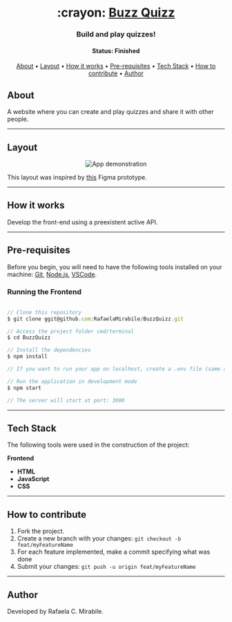 <h1 align="center">
   :crayon: <a href="#"> Buzz Quizz </a>
</h1>

<h3 align="center">
    Build and play quizzes!
</h3>

<h4 align="center"> 
	 Status: Finished
</h4>

<p align="center">
 <a href="#about">About</a> •
 <a href="#layout">Layout</a> • 
 <a href="#how-it-works">How it works</a> • 
 <a href="#pre-requisites">Pre-requisites</a> • 
 <a href="#tech-stack">Tech Stack</a> • 
 <a href="#how-to-contribute">How to contribute</a> • 
 <a href="#author">Author</a>
</p>


## About

A website where you can create and play quizzes and share it with other people.

---


## Layout

<div align="center">
 <img src="./public/mywallet.gif" alt="App demonstration"/>
</div>



This layout was inspired by <a href="https://www.figma.com/file/nCuPD1re0r4EAwNl7OCNvz/BuzzQuizz-Turma-02?node-id=0%3A1">this</a> Figma prototype.


---

## How it works

Develop the front-end using a preexistent active API.

---

## Pre-requisites

Before you begin, you will need to have the following tools installed on your machine:
[Git](https://git-scm.com), [Node.js](https://nodejs.org/en/), [VSCode](https://code.visualstudio.com/).

### Running the Frontend


``` jsx

// Clone this repository
$ git clone ggit@github.com:RafaelaMirabile/BuzzQuizz.git

// Access the project folder cmd/terminal
$ cd BuzzQuizz

// Install the dependencies
$ npm install

// If you want to run your app on localhost, create a .env file (same as the env.example) with the environment variable pointing to your local server.

// Run the application in development mode
$ npm start

// The server will start at port: 3000

```


---

## Tech Stack

The following tools were used in the construction of the project:

**Frontend** 

-   **HTML**
-   **JavaScript**
-   **CSS**

---


## How to contribute

1. Fork the project.
2. Create a new branch with your changes: `git checkout -b feat/myFeatureName`
3. For each feature implemented, make a commit specifying what was done
4. Submit your changes: `git push -u origin feat/myFeatureName`

---

## Author

Developed by Rafaela C. Mirabile.
